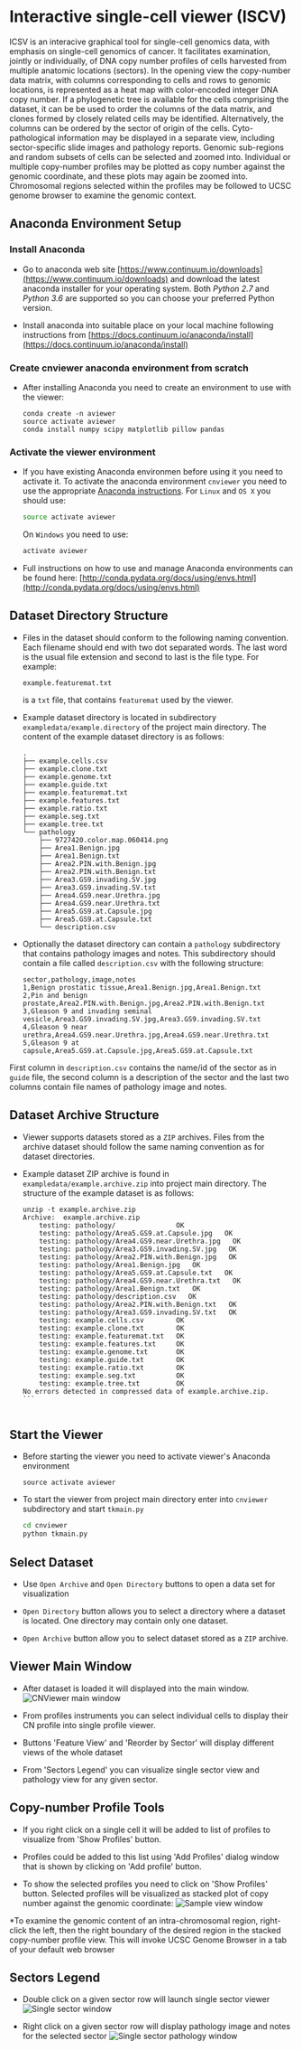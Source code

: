 # Interactive single-cell viewer (ISCV) 

ICSV is an interacive graphical tool for single-cell genomics data, with 
emphasis on single-cell genomics of cancer. It facilitates examination, jointly
or individually, of DNA copy number profiles of cells harvested from 
multiple anatomic locations (sectors). In the opening view the copy-number
data matrix, with columns corresponding to cells and rows to genomic locations,
is represented as a heat map with color-encoded integer DNA copy number. If a 
phylogenetic tree is available for the cells comprising the dataset, it can be
be used to order the columns of the data matrix, and clones formed by closely 
related cells may be identified. Alternatively, the columns 
can be ordered by the sector of origin of the cells. Cyto-pathological
information may be displayed in a separate view, including sector-specific
slide images and pathology reports. Genomic sub-regions and
random subsets of cells can be selected and zoomed into. Individual or multiple
copy-number profiles may be plotted as copy number against the genomic 
coordinate, and these plots may again be zoomed into. Chromosomal regions
selected within the profiles may be followed to UCSC genome browser to
examine the genomic context.

## Anaconda Environment Setup

### Install Anaconda 
* Go to anaconda web site 
[https://www.continuum.io/downloads](https://www.continuum.io/downloads)
and download the latest anaconda installer for your operating system. Both 
*Python 2.7* and *Python 3.6* are supported so you can choose your preferred Python
version. 

* Install anaconda into suitable place on your local machine following
instructions from 
[https://docs.continuum.io/anaconda/install](https://docs.continuum.io/anaconda/install)

### Create cnviewer anaconda environment from scratch

* After installing Anaconda you need to create an environment to use with the viewer:

    ```
    conda create -n aviewer
    source activate aviewer
    conda install numpy scipy matplotlib pillow pandas
    ```

### Activate the viewer environment

* If you have existing Anaconda environmen before using it you need to activate it.
To activate the anaconda environment `cnviewer` you need to use the appropriate 
[Anaconda instructions](http://conda.pydata.org/docs/using/envs.html#change-environments-activate-deactivate). 
For `Linux` and `OS X` you should
use:

    ```bash
    source activate aviewer
    ```
    On `Windows` you need to use:

    ```bash
    activate aviewer
    ```
* Full instructions on how to use and manage Anaconda environments can be found
here: [http://conda.pydata.org/docs/using/envs.html](http://conda.pydata.org/docs/using/envs.html)

## Dataset Directory Structure

* Files in the dataset should conform to the following naming convention. 
Each filename should end with two dot separated words. The last word is the 
usual file extension and second to last is the file type. For example:

    ```
    example.featuremat.txt
    ```
    is a `txt` file, that contains `featuremat` used by the viewer.

* Example dataset directory is located in subdirectory 
`exampledata/example.directory` of the project main directory. The content of the
example dataset directory is as follows:
    ```
    .
    ├── example.cells.csv
    ├── example.clone.txt
    ├── example.genome.txt
    ├── example.guide.txt
    ├── example.featuremat.txt
    ├── example.features.txt
    ├── example.ratio.txt
    ├── example.seg.txt
    ├── example.tree.txt
    └── pathology
        ├── 9727420.color.map.060414.png
        ├── Area1.Benign.jpg
        ├── Area1.Benign.txt
        ├── Area2.PIN.with.Benign.jpg
        ├── Area2.PIN.with.Benign.txt
        ├── Area3.GS9.invading.SV.jpg
        ├── Area3.GS9.invading.SV.txt
        ├── Area4.GS9.near.Urethra.jpg
        ├── Area4.GS9.near.Urethra.txt
        ├── Area5.GS9.at.Capsule.jpg
        ├── Area5.GS9.at.Capsule.txt
        └── description.csv
    ```

* Optionally the dataset directory can contain a `pathology` subdirectory that
contains pathology images and notes. This subdirectory should contain a file called
`description.csv` with the following structure:

    ```
    sector,pathology,image,notes
    1,Benign prostatic tissue,Area1.Benign.jpg,Area1.Benign.txt
    2,Pin and benign prostate,Area2.PIN.with.Benign.jpg,Area2.PIN.with.Benign.txt
    3,Gleason 9 and invading seminal vesicle,Area3.GS9.invading.SV.jpg,Area3.GS9.invading.SV.txt
    4,Gleason 9 near urethra,Area4.GS9.near.Urethra.jpg,Area4.GS9.near.Urethra.txt
    5,Gleason 9 at capsule,Area5.GS9.at.Capsule.jpg,Area5.GS9.at.Capsule.txt
    ```
First column in `description.csv` contains the name/id of the sector as in `guide` file, 
the second column is a description of the sector and the last two columns contain
file names of pathology image and notes.

## Dataset Archive Structure
* Viewer supports datasets stored as a `ZIP` archives. Files from the
archive dataset should follow the same naming convention as for dataset directories.

* Example dataset ZIP archive is found in `exampledata/example.archive.zip` 
into project main directory. The structure of the example dataset is as follows:

    ```
    unzip -t example.archive.zip 
    Archive:  example.archive.zip
        testing: pathology/               OK
        testing: pathology/Area5.GS9.at.Capsule.jpg   OK
        testing: pathology/Area4.GS9.near.Urethra.jpg   OK
        testing: pathology/Area3.GS9.invading.SV.jpg   OK
        testing: pathology/Area2.PIN.with.Benign.jpg   OK
        testing: pathology/Area1.Benign.jpg   OK
        testing: pathology/Area5.GS9.at.Capsule.txt   OK
        testing: pathology/Area4.GS9.near.Urethra.txt   OK
        testing: pathology/Area1.Benign.txt   OK
        testing: pathology/description.csv   OK
        testing: pathology/Area2.PIN.with.Benign.txt   OK
        testing: pathology/Area3.GS9.invading.SV.txt   OK
        testing: example.cells.csv        OK
        testing: example.clone.txt        OK
        testing: example.featuremat.txt   OK
        testing: example.features.txt     OK
        testing: example.genome.txt       OK
        testing: example.guide.txt        OK
        testing: example.ratio.txt        OK
        testing: example.seg.txt          OK
        testing: example.tree.txt         OK
    No errors detected in compressed data of example.archive.zip.    ```
    

## Start the Viewer
* Before starting the viewer you need to activate viewer's Anaconda environment
    ```
    source activate aviewer
    ```

* To start the viewer from project main directory enter into `cnviewer` 
subdirectory and start `tkmain.py`

    ```bash
    cd cnviewer
    python tkmain.py
    ```

## Select Dataset

* Use `Open Archive` and `Open Directory` buttons to open a data set 
for visualization

* `Open Directory` button allows you to select a directory where a dataset is located.
One directory may contain only one dataset.

* `Open Archive` button allow you to select dataset stored as a `ZIP` archive.

## Viewer Main Window

* After dataset is loaded it will displayed into the main window.
![CNViewer main window](docs/figs/main-window.png)

* From profiles instruments you can select individual cells to display their 
CN profile into single profile viewer.

* Buttons 'Feature View' and 'Reorder by Sector' will display different views 
of the whole dataset

* From 'Sectors Legend' you can visualize single sector view and pathology view for
any given sector.

## Copy-number Profile Tools

* If you right click on a single cell it will be added to list of profiles to 
visualize from 'Show Profiles' button.

* Profiles could be added to this list using 'Add Profiles' dialog window that 
is shown by clicking on 'Add profile' button.

* To show the selected profiles you need to click on 'Show Profiles' button. 
Selected  profiles will be visualized as stacked plot of copy number against 
the genomic coordinate:
![Sample view window](docs/figs/sample-window.png)

*To examine the genomic content of an intra-chromosomal region, right-click the left, then the right boundary of the desired region in the stacked copy-number 
profile view. This will invoke UCSC Genome Browser in a tab of your default 
web browser

## Sectors Legend

* Double click on a given sector row will launch single sector viewer
![Single sector window](docs/figs/single-sector-window.png)

* Right click on a given sector row will display pathology image and notes for
the selected sector
![Single sector pathology window](docs/figs/single-sector-pathology-window.png)

